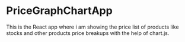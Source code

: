 # PriceGraphChartApp
This is the React app where i am showing the price list of products like stocks and other products price breakups with the help of  chart.js.
